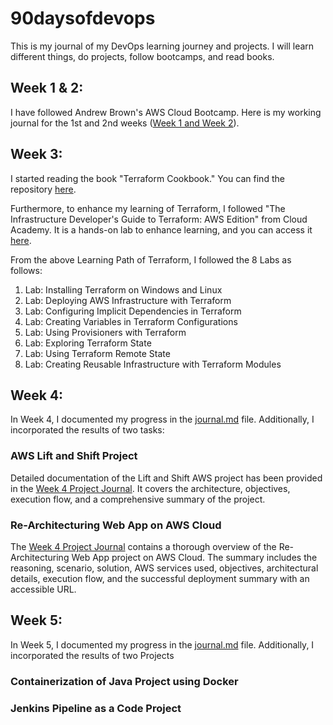 # 90daysofdevops

This is my journal of my DevOps learning journey and projects. I will learn different things, do projects, follow bootcamps, and read books.

## Week 1 & 2:

I have followed Andrew Brown's AWS Cloud Bootcamp. Here is my working journal for the 1st and 2nd weeks ([Week 1 and Week 2](https://github.com/sumamazaeem/aws-bootcamp-cruddur-2023)).

## Week 3:

I started reading the book "Terraform Cookbook." You can find the repository [here](https://github.com/sumamazaeem/Terraformcookbook).

Furthermore, to enhance my learning of Terraform, I followed "The Infrastructure Developer's Guide to Terraform: AWS Edition" from Cloud Academy. It is a hands-on lab to enhance learning, and you can access it [here](https://cloudacademy.com/learning-paths/terraform-on-aws-1-2377/).

From the above Learning Path of Terraform, I followed the 8 Labs as follows:

1. Lab: Installing Terraform on Windows and Linux
2. Lab: Deploying AWS Infrastructure with Terraform
3. Lab: Configuring Implicit Dependencies in Terraform
4. Lab: Creating Variables in Terraform Configurations
5. Lab: Using Provisioners with Terraform
6. Lab: Exploring Terraform State
7. Lab: Using Terraform Remote State
8. Lab: Creating Reusable Infrastructure with Terraform Modules

## Week 4:

In Week 4, I documented my progress in the [journal.md](week4/journal.md) file. Additionally, I incorporated the results of two tasks:

### AWS Lift and Shift Project

Detailed documentation of the Lift and Shift AWS project has been provided in the [Week 4 Project Journal](week4/journal.md). It covers the architecture, objectives, execution flow, and a comprehensive summary of the project.

### Re-Architecturing Web App on AWS Cloud

The [Week 4 Project Journal](week4/journal.md#re-architecturing-web-app-on-aws-cloud-cloud-native) contains a thorough overview of the Re-Architecturing Web App project on AWS Cloud. The summary includes the reasoning, scenario, solution, AWS services used, objectives, architectural details, execution flow, and the successful deployment summary with an accessible URL.

## Week 5:

In Week 5, I documented my progress in the [journal.md](week5/journal.md) file. Additionally, I incorporated the results of two Projects

### Containerization of Java Project using Docker

### Jenkins Pipeline as a Code Project

